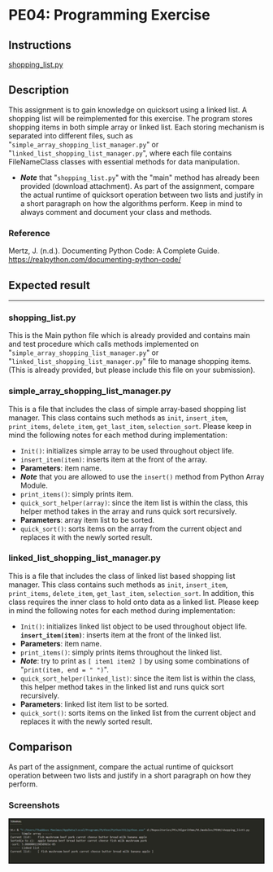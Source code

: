 # PE04: Programming Exercise

## Instructions

[shopping_list.py](./)

## Description

This assignment is to gain knowledge on quicksort using a linked list. A shopping list will be reimplemented for this exercise. The program stores shopping items in both simple array or linked list. Each storing mechanism is separated into different files, such as "`simple_array_shopping_list_manager.py`" or "`linked_list_shopping_list_manager.py`", where each file contains FileNameClass classes with essential methods for data manipulation.

- ***Note*** that "`shopping_list.py`" with the "main" method has already been provided (download attachment). As part of the assignment, compare the actual runtime of quicksort operation between two lists and justify in a short paragraph on how the algorithms perform. Keep in mind to always comment and document your class and methods.

### Reference

Mertz, J. (n.d.). Documenting Python Code: A Complete Guide. <https://realpython.com/documenting-python-code/>

## Expected result

---

### shopping_list.py

This is the Main python file which is already provided and contains main and test procedure which calls methods implemented on "`simple_array_shopping_list_manager.py`" or "`linked_list_shopping_list_manager.py`" file to manage shopping items. (This is already provided, but please include this file on your submission).

### simple_array_shopping_list_manager.py

This is a file that includes the class of simple array-based shopping list manager. This class contains such methods as `init`, `insert_item`, `print_items`, `delete_item`, `get_last_item`, `selection_sort`. Please keep in mind the following notes for each method during implementation:

- `Init()`: initializes simple array to be used throughout object life.
- `insert_item(item)`: inserts item at the front of the array.
- **Parameters**: item name.
- ***Note*** that you are allowed to use the `insert()` method from Python Array Module.
- `print_items()`: simply prints item.
- `quick_sort_helper(array)`: since the item list is within the class, this helper method takes in the array and runs quick sort recursively.
- **Parameters**: array item list to be sorted.
- `quick_sort()`: sorts items on the array from the current object and replaces it with the newly sorted result.

### linked_list_shopping_list_manager.py

This is a file that includes the class of linked list based shopping list manager. This class contains such methods as `init`, `insert_item`, `print_items`, `delete_item`, `get_last_item`, `selection_sort`. In addition, this class requires the inner class to hold onto data as a linked list. Please keep in mind the following notes for each method during implementation:

- `Init()`: initializes linked list object to be used throughout object life.
**`insert_item(item)`**: inserts item at the front of the linked list.
- **Parameters**: item name.
- `print_items()`: simply prints items throughout the linked list.
- ***Note***: try to print as `[ item1 item2 ]` by using some combinations of "`print(item, end = " ")`".
- `quick_sort_helper(linked_list)`: since the item list is within the class, this helper method takes in the linked list and runs quick sort recursively.
- **Parameters**: linked list item list to be sorted.
- `quick_sort()`: sorts items on the linked list from the current object and replaces it with the newly sorted result.

## Comparison

As part of the assignment, compare the actual runtime of quicksort operation between two lists and justify in a short paragraph on how they perform.

### Screenshots

![Example output](../../img/4-output.jpg)
